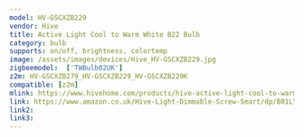 ```yaml
---
model: HV-GSCXZB229
vendor: Hive
title: Active Light Cool to Warm White B22 Bulb
category: bulb
supports: on/off, brightness, colortemp
image: /assets/images/devices/Hive_HV-GSCXZB229.jpg
zigbeemodel:  ['TWBulb02UK']
z2m: HV-GSCXZB279_HV-GSCXZB229_HV-GSCXZB229K
compatible: [z2m]
mlink: https://www.hivehome.com/products/hive-active-light-cool-to-warm-white
link: https://www.amazon.co.uk/Hive-Light-Dimmable-Screw-Smart/dp/B01LYIJ6NM
link2: 
link3: 
---
```

